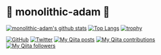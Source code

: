 # 🗿 monolithic-adam 🗿

[![monolithic-adam's github stats](https://github-readme-stats.vercel.app/api?username=monolithic-adam&count_private=true&show_icons=true)](https://github.com/monolithic-adam/github-readme-stats)
[![Top Langs](https://github-readme-stats.vercel.app/api/top-langs/?username=monolithic-adam&hide=CSS,javascript,html&show_icons=true)](https://github.com/monolithic-adam/github-readme-stats)
[![trophy](https://github-profile-trophy.vercel.app/?username=monolithic-adam)](https://github.com/monolithic-adam "trophy")

[![GitHub](https://img.shields.io/github/followers/monolithic-adam?style=social)](https://github.com/monolithic-adam "GitHub")
[![Twitter](https://img.shields.io/twitter/follow/monolithic_adam?style=social)](https://twitter.com/monolithic_adam "Twitter")
[![My Qiita posts](https://qiita-badge.apiapi.app/s/monolithic-adam/posts.svg)](http://qiita.com/monolithic-adam "My Qiita posts")
[![My Qiita contributions](https://qiita-badge.apiapi.app/s/monolithic-adam/contributions.svg)](http://qiita.com/monolithic-adam "My Qiita contributions")
[![My Qiita followers](https://qiita-badge.apiapi.app/s/monolithic-adam/followers.svg)](http://qiita.com/monolithic-adam "My Qiita followers")

<!--
**monolithic-adam/monolithic-adam** is a ✨ _special_ ✨ repository because its `README.md` (this file) appears on your GitHub profile.

Here are some ideas to get you started:

- 🔭 I’m currently working on ...
- 🌱 I’m currently learning ...
- 👯 I’m looking to collaborate on ...
- 🤔 I’m looking for help with ...
- 💬 Ask me about ...
- 📫 How to reach me: ...
- 😄 Pronouns: ...
- ⚡ Fun fact: ...
-->

